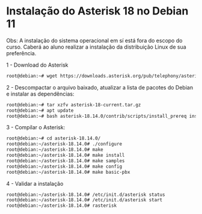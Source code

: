 # Instalação do Asterisk 18 no Debian 11

Obs: A instalação do sistema operacional em sí está fora do escopo do curso. Caberá ao aluno realizar a instalação da distribuição Linux de sua preferência. 

1 - Download do Asterisk

```bash
root@debian:~# wget https://downloads.asterisk.org/pub/telephony/asterisk/asterisk-18-current.tar.gz
```

2 - Descompactar o arquivo baixado, atualizar a lista de pacotes do Debian e instalar as dependências:

```bash
root@debian:~# tar xzfv asterisk-18-current.tar.gz 
root@debian:~# apt update
root@debian:~# bash asterisk-18.14.0/contrib/scripts/install_prereq install
```

3 - Compilar o Asterisk:

```bash
root@debian:~# cd asterisk-18.14.0/
root@debian:~/asterisk-18.14.0# ./configure 
root@debian:~/asterisk-18.14.0# make
root@debian:~/asterisk-18.14.0# make install
root@debian:~/asterisk-18.14.0# make samples
root@debian:~/asterisk-18.14.0# make config
root@debian:~/asterisk-18.14.0# make basic-pbx
```

4 - Validar a instalação

```bash
root@debian:~/asterisk-18.14.0# /etc/init.d/asterisk status
root@debian:~/asterisk-18.14.0# /etc/init.d/asterisk start
root@debian:~/asterisk-18.14.0# rasterisk 
```




